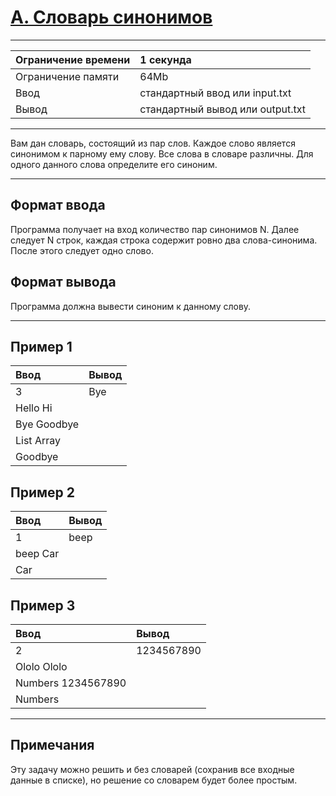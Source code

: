 # [A. Словарь синонимов](https://contest.yandex.ru/contest/27665/problems/A/)

---
| Ограничение времени | 1 секунда |
| :--- |:--- |
| Ограничение памяти | 64Mb |
| Ввод | стандартный ввод или input.txt |
| Вывод | стандартный вывод или output.txt |
---
Вам дан словарь, состоящий из пар слов. Каждое слово является синонимом к парному ему слову. Все слова в словаре различны. Для одного данного слова определите его синоним.

---
## Формат ввода
Программа получает на вход количество пар синонимов N. Далее следует N строк, каждая строка содержит ровно два слова-синонима. После этого следует одно слово.

## Формат вывода
Программа должна вывести синоним к данному слову.

---
## Пример 1

| Ввод | Вывод |
| :--- | :--- |
| 3 | Bye |
| Hello Hi |  |
| Bye Goodbye |  |
| List Array |  |
| Goodbye |  |

## Пример 2

| Ввод | Вывод |
| :--- | :--- |
| 1 | beep |
| beep Car |  |
| Car |  |

## Пример 3

| Ввод | Вывод |
| :--- | :--- |
| 2 | 1234567890 |
| Ololo Ololo |  |
| Numbers 1234567890 |  |
| Numbers |  |

---
## Примечания
Эту задачу можно решить и без словарей (сохранив все входные данные в списке), но решение со словарем будет более простым.